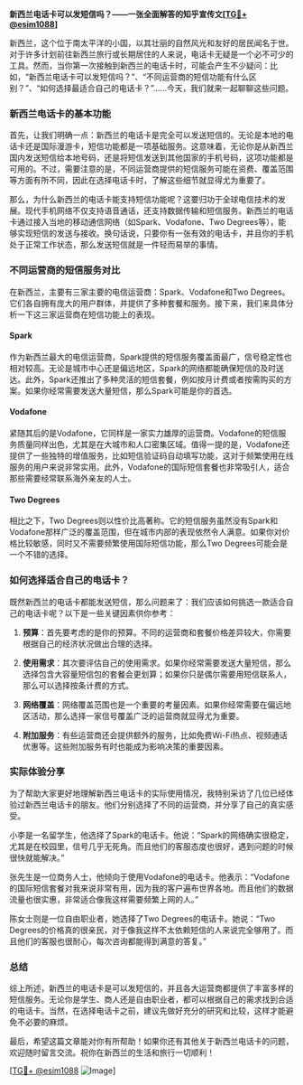 **新西兰电话卡可以发短信吗？——一张全面解答的知乎宣传文[[TG💪+ @esim1088](https://t.me/s/esim1088)]**

新西兰，这个位于南太平洋的小国，以其壮丽的自然风光和友好的居民闻名于世。对于许多计划前往新西兰旅行或长期居住的人来说，电话卡无疑是一个必不可少的工具。然而，当你第一次接触到新西兰的电话卡时，可能会产生不少疑问：比如，“新西兰电话卡可以发短信吗？”、“不同运营商的短信功能有什么区别？”、“如何选择最适合自己的电话卡？”……今天，我们就来一起聊聊这些问题。

### 新西兰电话卡的基本功能

首先，让我们明确一点：新西兰的电话卡是完全可以发送短信的。无论是本地的电话卡还是国际漫游卡，短信功能都是一项基础服务。这意味着，无论你是从新西兰国内发送短信给本地号码，还是将短信发送到其他国家的手机号码，这项功能都是可用的。不过，需要注意的是，不同运营商提供的短信服务可能在资费、覆盖范围等方面有所不同，因此在选择电话卡时，了解这些细节就显得尤为重要了。

那么，为什么新西兰的电话卡能支持短信功能呢？这要归功于全球电信技术的发展。现代手机网络不仅支持语音通话，还支持数据传输和短信服务。新西兰的电话卡通过接入当地的移动通信网络（如Spark、Vodafone、Two Degrees等），能够实现短信的发送与接收。换句话说，只要你有一张有效的电话卡，并且你的手机处于正常工作状态，那么发送短信就是一件轻而易举的事情。

### 不同运营商的短信服务对比

在新西兰，主要有三家主要的电信运营商：Spark、Vodafone和Two Degrees。它们各自拥有庞大的用户群体，并提供了多种套餐和服务。接下来，我们来具体分析一下这三家运营商在短信功能上的表现。

#### Spark

作为新西兰最大的电信运营商，Spark提供的短信服务覆盖面最广，信号稳定性也相对较高。无论是城市中心还是偏远地区，Spark的网络都能确保短信的及时送达。此外，Spark还推出了多种灵活的短信套餐，例如按月计费或者按需购买的方案。如果你经常需要发送大量短信，那么Spark可能是你的首选。

#### Vodafone

紧随其后的是Vodafone，它同样是一家实力雄厚的运营商。Vodafone的短信服务质量同样出色，尤其是在大城市和人口密集区域。值得一提的是，Vodafone还提供了一些独特的增值服务，比如短信验证码自动填写功能，这对于频繁使用在线服务的用户来说非常实用。此外，Vodafone的国际短信套餐也非常吸引人，适合那些需要经常联系海外亲友的人士。

#### Two Degrees

相比之下，Two Degrees则以性价比高著称。它的短信服务虽然没有Spark和Vodafone那样广泛的覆盖范围，但在城市内部的表现依然令人满意。如果你对价格比较敏感，同时又不需要频繁使用国际短信功能，那么Two Degrees可能会是一个不错的选择。

### 如何选择适合自己的电话卡？

既然新西兰的电话卡都能发送短信，那么问题来了：我们应该如何挑选一款适合自己的电话卡呢？以下是一些关键因素供你参考：

1. **预算**：首先要考虑的是你的预算。不同的运营商和套餐价格差异较大，你需要根据自己的经济状况做出合理的选择。
   
2. **使用需求**：其次要评估自己的使用需求。如果你经常需要发送大量短信，那么选择包含大容量短信包的套餐会更划算；如果你只是偶尔需要用短信联系人，那么可以选择按条计费的方式。

3. **网络覆盖**：网络覆盖范围也是一个重要的考量因素。如果你经常需要在偏远地区活动，那么选择一家信号覆盖广泛的运营商就显得尤为重要。

4. **附加服务**：有些运营商还会提供额外的服务，比如免费Wi-Fi热点、视频通话优惠等。这些附加服务有时也能成为影响决策的重要因素。

### 实际体验分享

为了帮助大家更好地理解新西兰电话卡的实际使用情况，我特别采访了几位已经体验过新西兰电话卡的朋友。他们分别选择了不同的运营商，并分享了自己的真实感受。

小李是一名留学生，他选择了Spark的电话卡。他说：“Spark的网络确实很稳定，尤其是在校园里，信号几乎无死角。而且他们的客服态度也很好，遇到问题的时候很快就能解决。”

张先生是一位商务人士，他倾向于使用Vodafone的电话卡。他表示：“Vodafone的国际短信套餐对我来说非常有用，因为我的客户遍布世界各地。而且他们的数据流量也很实惠，非常适合像我这样需要频繁上网的人。”

陈女士则是一位自由职业者，她选择了Two Degrees的电话卡。她说：“Two Degrees的价格真的很亲民，对于像我这样不太依赖短信的人来说完全够用了。而且他们的客服也很耐心，每次咨询都能得到满意的答复。”

### 总结

综上所述，新西兰的电话卡是可以发短信的，并且各大运营商都提供了丰富多样的短信服务。无论你是学生、商人还是自由职业者，都可以根据自己的需求找到合适的电话卡。当然，在选择电话卡之前，建议先做好充分的研究和比较，这样才能避免不必要的麻烦。

最后，希望这篇文章能对你有所帮助！如果你还有其他关于新西兰电话卡的问题，欢迎随时留言交流。祝你在新西兰的生活和旅行一切顺利！

[[TG💪+ @esim1088](https://t.me/s/esim1088) ![Image](https://i.postimg.cc/4NQfJmqS/Snipaste-2025-05-13-00-14-12.png)]